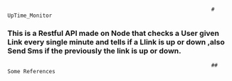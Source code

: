                                                                     # UpTime_Monitor
### This is a Restful API made on Node that checks a User given Link every single minute and tells if a Llink is up or down ,also Send Sms if the previously the link is up or down.
                                                                    ## Some References
